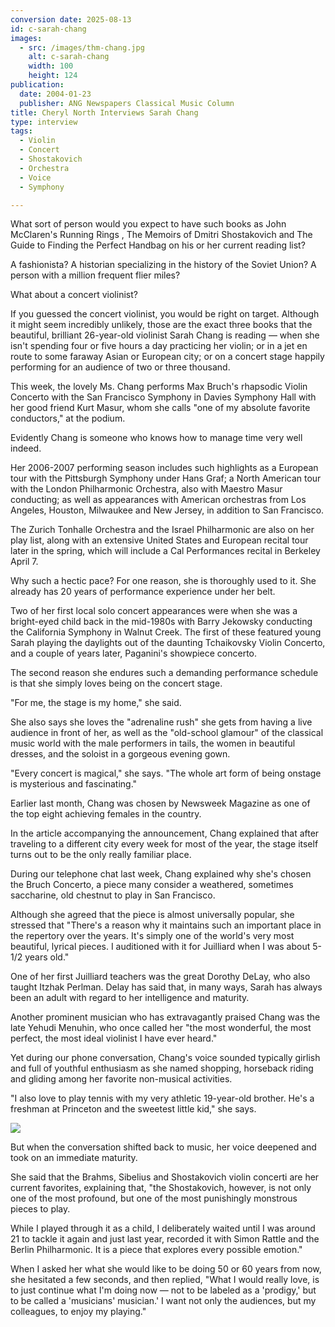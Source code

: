 ```yaml
---
conversion date: 2025-08-13
id: c-sarah-chang
images:
  - src: /images/thm-chang.jpg
    alt: c-sarah-chang
    width: 100
    height: 124
publication:
  date: 2004-01-23
  publisher: ANG Newspapers Classical Music Column
title: Cheryl North Interviews Sarah Chang
type: interview
tags:
  - Violin
  - Concert
  - Shostakovich
  - Orchestra
  - Voice
  - Symphony

---
```

What sort of person would you expect to have such books as John McClaren's Running Rings , The Memoirs of Dmitri Shostakovich and The Guide to Finding the Perfect Handbag on his or her current reading list?

A fashionista? A historian specializing in the history of the Soviet Union? A person with a million frequent flier miles?

What about a concert violinist?

If you guessed the concert violinist, you would be right on target. Although it might seem incredibly unlikely, those are the exact three books that the beautiful, brilliant 26-year-old violinist Sarah Chang is reading — when she isn't spending four or five hours a day practicing her violin; or in a jet en route to some faraway Asian or European city; or on a concert stage happily performing for an audience of two or three thousand.

This week, the lovely Ms. Chang performs Max Bruch's rhapsodic Violin Concerto with the San Francisco Symphony in Davies Symphony Hall with her good friend Kurt Masur, whom she calls "one of my absolute favorite conductors," at the podium.

Evidently Chang is someone who knows how to manage time very well indeed.

Her 2006-2007 performing season includes such highlights as a European tour with the Pittsburgh Symphony under Hans Graf; a North American tour with the London Philharmonic Orchestra, also with Maestro Masur conducting; as well as appearances with American orchestras from Los Angeles, Houston, Milwaukee and New Jersey, in addition to San Francisco.

The Zurich Tonhalle Orchestra and the Israel Philharmonic are also on her play list, along with an extensive United States and European recital tour later in the spring, which will include a Cal Performances recital in Berkeley April 7.

Why such a hectic pace? For one reason, she is thoroughly used to it. She already has 20 years of performance experience under her belt.

Two of her first local solo concert appearances were when she was a bright-eyed child back in the mid-1980s with Barry Jekowsky conducting the California Symphony in Walnut Creek. The first of these featured young Sarah playing the daylights out of the daunting Tchaikovsky Violin Concerto, and a couple of years later, Paganini's showpiece concerto.

The second reason she endures such a demanding performance schedule is that she simply loves being on the concert stage.

"For me, the stage is my home," she said.

She also says she loves the "adrenaline rush" she gets from having a live audience in front of her, as well as the "old-school glamour" of the classical music world with the male performers in tails, the women in beautiful dresses, and the soloist in a gorgeous evening gown.

"Every concert is magical," she says. "The whole art form of being onstage is mysterious and fascinating."

Earlier last month, Chang was chosen by Newsweek Magazine as one of the top eight achieving females in the country.

In the article accompanying the announcement, Chang explained that after traveling to a different city every week for most of the year, the stage itself turns out to be the only really familiar place.

During our telephone chat last week, Chang explained why she's chosen the Bruch Concerto, a piece many consider a weathered, sometimes saccharine, old chestnut to play in San Francisco.

Although she agreed that the piece is almost universally popular, she stressed that "There's a reason why it maintains such an important place in the repertory over the years. It's simply one of the world's very most beautiful, lyrical pieces. I auditioned with it for Juilliard when I was about 5-1/2 years old."

One of her first Juilliard teachers was the great Dorothy DeLay, who also taught Itzhak Perlman. Delay has said that, in many ways, Sarah has always been an adult with regard to her intelligence and maturity.

Another prominent musician who has extravagantly praised Chang was the late Yehudi Menuhin, who once called her "the most wonderful, the most perfect, the most ideal violinist I have ever heard."

Yet during our phone conversation, Chang's voice sounded typically girlish and full of youthful enthusiasm as she named shopping, horseback riding and gliding among her favorite non-musical activities.

"I also love to play tennis with my very athletic 19-year-old brother. He's a freshman at Princeton and the sweetest little kid," she says.

![](/images/sarah-chang-informal.jpg)

But when the conversation shifted back to music, her voice deepened and took on an immediate maturity.

She said that the Brahms, Sibelius and Shostakovich violin concerti are her current favorites, explaining that, "the Shostakovich, however, is not only one of the most profound, but one of the most punishingly monstrous pieces to play.

While I played through it as a child, I deliberately waited until I was around 21 to tackle it again and just last year, recorded it with Simon Rattle and the Berlin Philharmonic. It is a piece that explores every possible emotion."

When I asked her what she would like to be doing 50 or 60 years from now, she hesitated a few seconds, and then replied, "What I would really love, is to just continue what I'm doing now — not to be labeled as a 'prodigy,' but to be called a 'musicians' musician.' I want not only the audiences, but my colleagues, to enjoy my playing."
